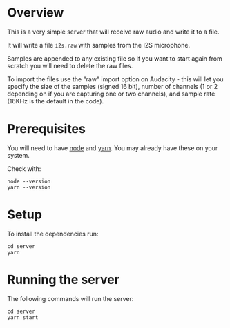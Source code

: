 # Overview

This is a very simple server that will receive raw audio and write it to a file.

It will write a file `i2s.raw` with samples from the I2S microphone.

Samples are appended to any existing file so if you want to start again from scratch you will need to delete the raw files.

To import the files use the "raw" import option on Audacity - this will let you specify the size of the samples (signed 16 bit), number of channels (1 or 2 depending on if you are capturing one or two channels), and sample rate (16KHz is the default in the code).

# Prerequisites

You will need to have [node](https://nodejs.org/en/download/) and [yarn](https://classic.yarnpkg.com/en/docs/install/#mac-stable). You may already have these on your system.

Check with:

```
node --version
yarn --version
```

# Setup

To install the dependencies run:

```
cd server
yarn
```

# Running the server

The following commands will run the server:

```
cd server
yarn start
```
